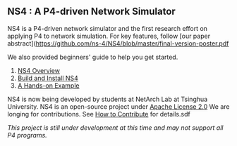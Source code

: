 ## NS4 : A P4-driven Network Simulator

NS4 is a P4-driven network simulator and the first research effort on applying P4 to network simulation. For key features, follow [our paper abstract](https://github.com/ns-4/NS4/blob/master/final-version-poster.pdf

We also provided beginners' guide to help you get started.

1. [NS4 Overview](https://github.com/ns-4/NS4/wiki/NS4-Overview)
2. [Build and Install NS4](https://github.com/ns-4/NS4/wiki/Build-and-Install-NS4)
3. [A Hands-on Example](https://github.com/ns-4/NS4/wiki/A-Hands-on-Example)

NS4 is now being developed by students at NetArch Lab at Tsinghua University. NS4 is an open-source project under [Apache License 2.0](https://github.com/ns-4/NS4/blob/master/License.md) We are longing for contributions. See [How to Contribute](https://github.com/ns-4/NS4/wiki/How-to-contribute) for details.sdf

*This project is still under development at this time and may not support all P4 programs.*
